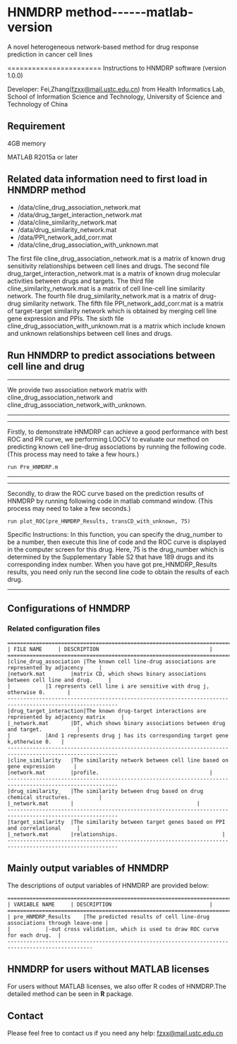 # HNMDRP method------matlab-version

A novel heterogeneous network-based method for drug response prediction in cancer cell lines

======================= Instructions to HNMDRP software (version 1.0.0)

Developer: Fei,Zhang(fzxx@mail.ustc.edu.cn) from Health Informatics Lab, School of Information Science and Technology, University of Science and Technology of China

## **Requirement**

4GB memory

MATLAB R2015a or later

## **Related data information need to first load in HNMDRP method** 

- /data/cline_drug_association_network.mat
- /data/drug_target_interaction_network.mat
- /data/cline_similarity_network.mat
- /data/drug_similarity_network.mat
- /data/PPI_network_add_corr.mat
- /data/cline_drug_association_with_unknown.mat

The first file cline_drug_association_network.mat is a matrix of known drug sensitivity relationships between cell lines and drugs. 
The second file drug_target_interaction_network.mat is a matrix of known drug molecular activities between drugs and targets.
The third file cline_similarity_network.mat is a matrix of cell line-cell line similarity network.
The fourth file drug_similarity_network.mat is a matrix of drug-drug similarity network.
The fifth file PPI_network_add_corr.mat is a matrix of target-target similarity network which is obtained by merging cell line gene expression and PPIs.
The sixth file cline_drug_association_with_unknown.mat is a matrix which include known and unknown relationships between cell lines and drugs.


## **Run HNMDRP to predict associations between cell line and drug**
**************************************************************************************************
We provide two association network matrix with cline_drug_association_network and cline_drug_association_network_with_unknown.
*************************************************************************************************************************

*******************************************************************************************************************************************************************************************************************
Firstly, to demonstrate HNMDRP can achieve a good performance with best ROC and PR curve, we performing LOOCV to evaluate our method on predicting known cell line-drug associations by running the following code. 
(This process may need to take a few hours.)
	
	run Pre_HNMDRP.m
**************************************************************************************************

**************************************************************************************************
Secondly, to draw the ROC curve based on the prediction results of HNMDRP by running following code in matlab command window. 
(This process may need to take a few seconds.)
	
	run plot_ROC(pre_HNMDRP_Results, transCD_with_unknown, 75)
	
Specific Instructions: In this function, you can specify the drug_number to be a number, then execute this line of code and the ROC curve is displayed in the computer screen for this drug.
					   Here, 75 is the drug_number which is determined by the Supplementary Table S2 that have 189 drugs and its corresponding index number.
					   When you have got pre_HNMDRP_Results results, you need only run the second line code to obtain the results of each drug.
*******************************************************************************************************************************************************************************************


## Configurations of HNMDRP
### Related configuration files
	=========================================================================================================
	| FILE NAME		| DESCRIPTION									|
	=========================================================================================================
	|cline_drug_association	|The known cell line-drug associations are represented by adjacency		|
	|network.mat		|matrix CD, which shows binary associations between cell line and drug.		|
	|			|1 represents cell line i are sensitive with drug j, otherwise 0.		|
	---------------------------------------------------------------------------------------------------------
	|drug_target_interaction|The known drug-target interactions are represented by adjacency matrix		|
	|_network.mat		|DT, which shows binary associations between drug and target.			|
	|			|And 1 represents drug j has its corresponding target gene k,otherwise 0.	|
	---------------------------------------------------------------------------------------------------------
	|cline_similarity	|The similarity network between cell line based on gene expression		|
	|network.mat		|profile.									|
	---------------------------------------------------------------------------------------------------------
	|drug_similarity_	|The similarity between drug based on drug chemical structures.			|
	|_network.mat		|										|
	---------------------------------------------------------------------------------------------------------
	|target_similarity	|The similarity between target genes based on PPI and correlational		|
	|_network.mat		|relationships.									|
    ---------------------------------------------------------------------------------------------------------


## **Mainly output variables of HNMDRP**

The descriptions of output variables of HNMDRP are provided below:

	=================================================================================================
    | VARIABLE NAME		| DESCRIPTION								|
	=================================================================================================
	| pre_HNMDRP_Results	|The predicted results of cell line-drug associations through leave-one	|
	|			|-out cross validation, which is used to draw ROC curve for each drug.	|
	-------------------------------------------------------------------------------------------------

	
## HNMDRP for users without MATLAB licenses
For users without MATLAB licenses, we also offer R codes of HNMDRP.The detailed method can be seen in **R** package.

## **Contact**

Please feel free to contact us if you need any help: fzxx@mail.ustc.edu.cn

